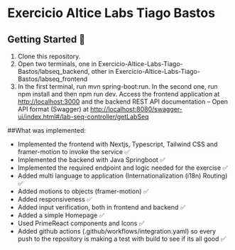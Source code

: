 # Exercicio Altice Labs Tiago Bastos

## Getting Started 🚀
1. Clone this repository.
2. Open two terminals, one in Exercicio-Altice-Labs-Tiago-Bastos/labseq_backend, other in Exercicio-Altice-Labs-Tiago-Bastos/labseq_frontend
4. In the first terminal, run mvn spring-boot:run. In the second one, run npm install and then npm run dev.
Access the frontend application at [http://localhost:3000](http://localhost:3000) and the backend REST API documentation – Open API format (Swagger) at [http://localhost:8080/swagger-ui/index.html#/lab-seq-controller/getLabSeq](http://localhost:8080/swagger-ui/index.html#/lab-seq-controller/getLabSeq)

##What was implemented:
* Implemented the frontend with Nextjs, Typescript, Tailwind CSS and framer-motion to invoke the service ✅
* Implemented the backend with Java Springboot ✅
* Implemented the required endpoint and logic needed for the exercise ✅
* Added multi language to application (Internationalization (i18n) Routing) ✅
* Added motions to objects (framer-motion) ✅
* Added responsiveness ✅
* Added input verification, both in frontend and backend ✅
* Added a simple Homepage ✅
* Used PrimeReact components and Icons ✅
* Added github actions (.github/workflows/integration.yaml) so every push to the repository is making a test with build to see if its all good ✅

